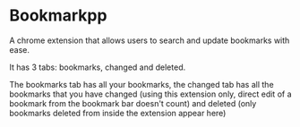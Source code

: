 Bookmarkpp
==========

A chrome extension that allows users to search and update bookmarks with ease.

It has 3 tabs: bookmarks, changed and deleted.

The bookmarks tab has all your bookmarks, the changed tab has all the bookmarks that
you have changed (using this extension only, direct edit of a bookmark from the bookmark bar
doesn't count) and deleted (only bookmarks deleted from inside the extension appear here)
